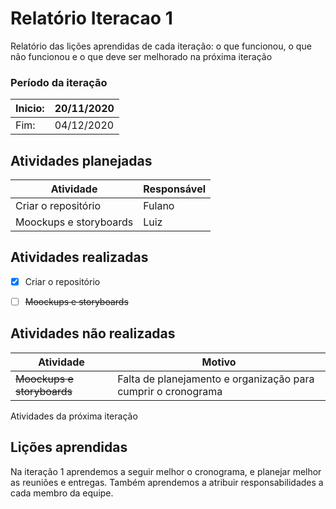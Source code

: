 # Relatório Iteracao 1

Relatório das lições aprendidas de cada iteração: o que funcionou, o que não funcionou e o que deve ser melhorado na próxima iteração
### Período da iteração
|Inicio:| 20/11/2020|
|-------|-----------|
| Fim: |   04/12/2020|






## Atividades planejadas
|Atividade| Responsável|
|-|-|
|Criar o repositório| Fulano|
|Moockups e storyboards | Luiz|




## Atividades realizadas
- [x] Criar o repositório
- [ ] ~~Moockups e storyboards~~


## Atividades não realizadas
|Atividade|Motivo|
|-|-|
|~~Moockups e storyboards~~| Falta de planejamento e organização para cumprir o cronograma|
Atividades da próxima iteração


## Lições aprendidas
Na iteração 1 aprendemos a seguir melhor o cronograma, e planejar melhor as reuniões e entregas. Também aprendemos a atribuir responsabilidades a cada membro da equipe.